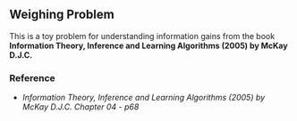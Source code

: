 ## Weighing Problem

This is a toy problem for understanding information gains from the book **Information Theory, Inference and Learning Algorithms (2005) by McKay D.J.C.**

### Reference
-  *Information Theory, Inference and Learning Algorithms (2005) by McKay D.J.C. Chapter 04 - p68*